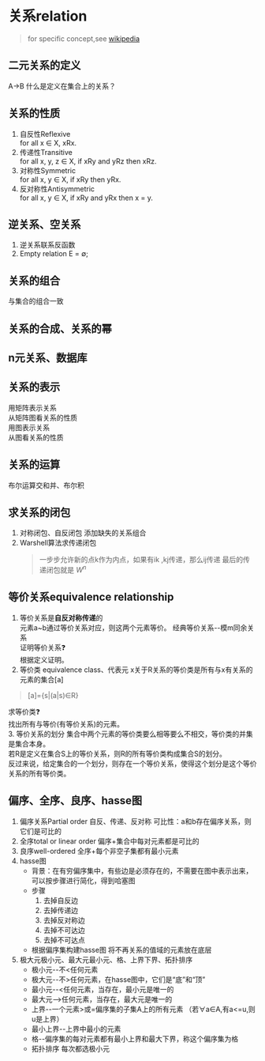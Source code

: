 # 关系relation
> for specific concept,see [wikipedia](https://en.wikipedia.org/wiki/Relation_(mathematics))
## 二元关系的定义
A->B
什么是定义在集合上的关系？
## 关系的性质
1. 自反性Reflexive  
    for all x ∈ X, xRx.
2. 传递性Transitive  
    for all x, y, z ∈ X, if xRy and yRz then xRz. 
3. 对称性Symmetric  
    for all x, y ∈ X, if xRy then yRx.  
4. 反对称性Antisymmetric  
    for all x, y ∈ X, if xRy and yRx then x = y.  
## 逆关系、空关系
1. 逆关系联系反函数
2. Empty relation
    E = ∅;
## 关系的组合
与集合的组合一致
## 关系的合成、关系的幂
## n元关系、数据库
## 关系的表示
用矩阵表示关系    
从矩阵图看关系的性质  
用图表示关系  
从图看关系的性质  
## 关系的运算
布尔运算交和并、布尔积
## 求关系的闭包
1. 对称闭包、自反闭包
    添加缺失的关系组合   
2. Warshell算法求传递闭包
   >一步步允许新的点k作为内点，如果有ik ,kj传递，那么ij传递
   > 最后的传递闭包就是
   $W^n$
## 等价关系equivalence relationship
1. 等价关系是**自反对称传递**的  
 元素a~b通过等价关系对应，则这两个元素等价。
 经典等价关系--模m同余关系  
 证明等价关系❓  
 根据定义证明。
2. 等价类 equivalence class、代表元
 x关于R关系的等价类是所有与x有关系的元素的集合[a]  
 >[a]={s|(a|s)∈R}  

 求等价类❓  
 找出所有与等价(有等价关系)的元素。  
3. 等价关系的划分
   集合中两个元素的等价类要么相等要么不相交，等价类的并集是集合本身。  
   若R是定义在集合S上的等价关系，则R的所有等价类构成集合S的划分。  
   反过来说，给定集合的一个划分，则存在一个等价关系，使得这个划分是这个等价关系的所有等价类。  
## 偏序、全序、良序、hasse图
1. 偏序关系Partial order
    自反、传递、反对称
    可比性：a和b存在偏序关系，则它们是可比的
2. 全序total or linear order
    偏序+集合中每对元素都是可比的
3. 良序well-ordered
    全序+每个非空子集都有最小元素
4. hasse图
    - 背景：在有穷偏序集中，有些边是必须存在的，不需要在图中表示出来，可以按步骤进行简化，得到哈塞图
    - 步骤
       1. 去掉自反边
       2. 去掉传递边
       3. 去掉反对称边
       4. 去掉不可达边
       5. 去掉不可达点
   - 根据偏序集构建hasse图
      将不再关系的值域的元素放在底层
5. 极大元极小元、最大元最小元、格、上界下界、拓扑排序
   - 极小元--不<任何元素
   - 极大元--不>任何元素，在hasse图中，它们是“底”和“顶”
   - 最小元--<任何元素，当存在，最小元是唯一的
   - 最大元-->任何元素，当存在，最大元是唯一的
   - 上界--一个元素>或=偏序集的子集A上的所有元素
      （若∀a∈A,有a<=u,则u是上界）
   - 最小上界--上界中最小的元素
   - 格--偏序集的每对元素都有最小上界和最大下界，称这个偏序集为格
   - 拓扑排序
      每次都选极小元